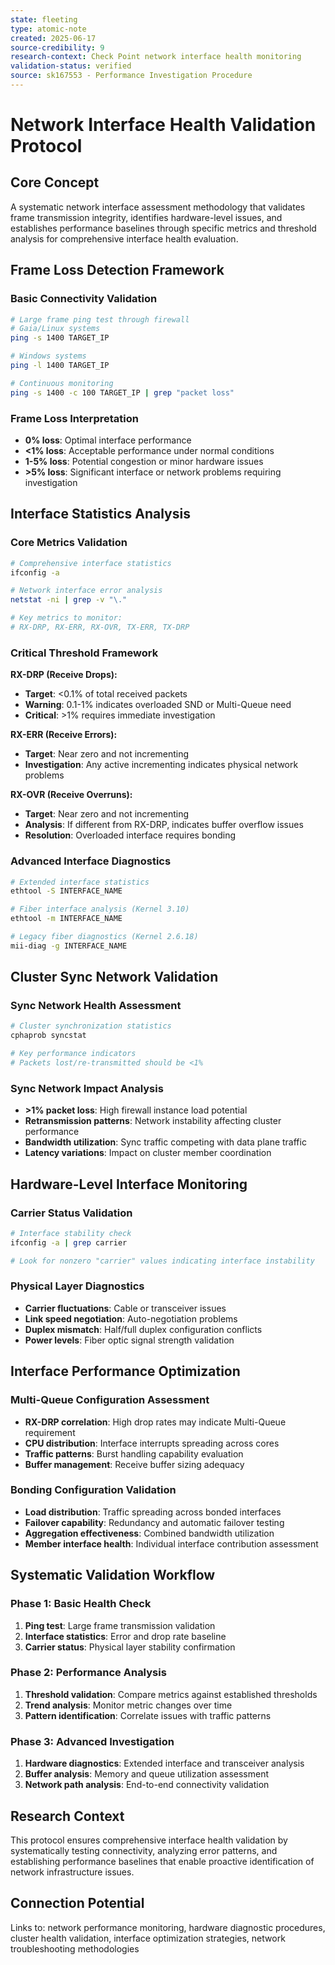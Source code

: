 ```yaml
---
state: fleeting
type: atomic-note
created: 2025-06-17
source-credibility: 9
research-context: Check Point network interface health monitoring
validation-status: verified
source: sk167553 - Performance Investigation Procedure
---
```


# Network Interface Health Validation Protocol

## Core Concept

A systematic network interface assessment methodology that validates frame transmission integrity, identifies hardware-level issues, and establishes performance baselines through specific metrics and threshold analysis for comprehensive interface health evaluation.

## Frame Loss Detection Framework

### Basic Connectivity Validation
```bash
# Large frame ping test through firewall
# Gaia/Linux systems
ping -s 1400 TARGET_IP

# Windows systems
ping -l 1400 TARGET_IP

# Continuous monitoring
ping -s 1400 -c 100 TARGET_IP | grep "packet loss"
```

### Frame Loss Interpretation
- **0% loss**: Optimal interface performance
- **<1% loss**: Acceptable performance under normal conditions
- **1-5% loss**: Potential congestion or minor hardware issues
- **>5% loss**: Significant interface or network problems requiring investigation

## Interface Statistics Analysis

### Core Metrics Validation
```bash
# Comprehensive interface statistics
ifconfig -a

# Network interface error analysis
netstat -ni | grep -v "\."

# Key metrics to monitor:
# RX-DRP, RX-ERR, RX-OVR, TX-ERR, TX-DRP
```

### Critical Threshold Framework
**RX-DRP (Receive Drops):**
- **Target**: <0.1% of total received packets
- **Warning**: 0.1-1% indicates overloaded SND or Multi-Queue need
- **Critical**: >1% requires immediate investigation

**RX-ERR (Receive Errors):**
- **Target**: Near zero and not incrementing
- **Investigation**: Any active incrementing indicates physical network problems

**RX-OVR (Receive Overruns):**
- **Target**: Near zero and not incrementing  
- **Analysis**: If different from RX-DRP, indicates buffer overflow issues
- **Resolution**: Overloaded interface requires bonding

### Advanced Interface Diagnostics
```bash
# Extended interface statistics
ethtool -S INTERFACE_NAME

# Fiber interface analysis (Kernel 3.10)
ethtool -m INTERFACE_NAME

# Legacy fiber diagnostics (Kernel 2.6.18)
mii-diag -g INTERFACE_NAME
```

## Cluster Sync Network Validation

### Sync Network Health Assessment
```bash
# Cluster synchronization statistics
cphaprob syncstat

# Key performance indicators
# Packets lost/re-transmitted should be <1%
```

### Sync Network Impact Analysis
- **>1% packet loss**: High firewall instance load potential
- **Retransmission patterns**: Network instability affecting cluster performance
- **Bandwidth utilization**: Sync traffic competing with data plane traffic
- **Latency variations**: Impact on cluster member coordination

## Hardware-Level Interface Monitoring

### Carrier Status Validation
```bash
# Interface stability check
ifconfig -a | grep carrier

# Look for nonzero "carrier" values indicating interface instability
```

### Physical Layer Diagnostics
- **Carrier fluctuations**: Cable or transceiver issues
- **Link speed negotiation**: Auto-negotiation problems
- **Duplex mismatch**: Half/full duplex configuration conflicts
- **Power levels**: Fiber optic signal strength validation

## Interface Performance Optimization

### Multi-Queue Configuration Assessment
- **RX-DRP correlation**: High drop rates may indicate Multi-Queue requirement
- **CPU distribution**: Interface interrupts spreading across cores
- **Traffic patterns**: Burst handling capability evaluation
- **Buffer management**: Receive buffer sizing adequacy

### Bonding Configuration Validation
- **Load distribution**: Traffic spreading across bonded interfaces
- **Failover capability**: Redundancy and automatic failover testing
- **Aggregation effectiveness**: Combined bandwidth utilization
- **Member interface health**: Individual interface contribution assessment

## Systematic Validation Workflow

### Phase 1: Basic Health Check
1. **Ping test**: Large frame transmission validation
2. **Interface statistics**: Error and drop rate baseline
3. **Carrier status**: Physical layer stability confirmation

### Phase 2: Performance Analysis
1. **Threshold validation**: Compare metrics against established thresholds
2. **Trend analysis**: Monitor metric changes over time
3. **Pattern identification**: Correlate issues with traffic patterns

### Phase 3: Advanced Investigation
1. **Hardware diagnostics**: Extended interface and transceiver analysis
2. **Buffer analysis**: Memory and queue utilization assessment
3. **Network path analysis**: End-to-end connectivity validation

## Research Context

This protocol ensures comprehensive interface health validation by systematically testing connectivity, analyzing error patterns, and establishing performance baselines that enable proactive identification of network infrastructure issues.

## Connection Potential

Links to: network performance monitoring, hardware diagnostic procedures, cluster health validation, interface optimization strategies, network troubleshooting methodologies